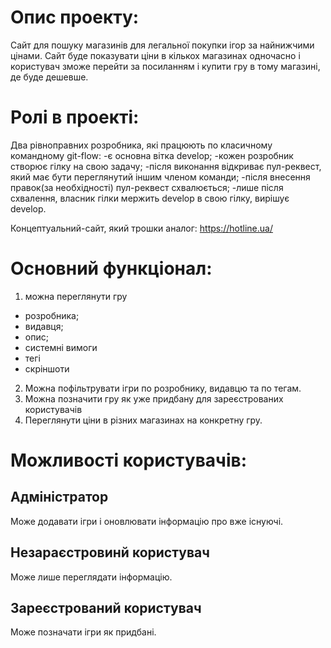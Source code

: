 # Опис проекту:

Сайт для пошуку магазинів для легальної покупки ігор за найнижчими цінами. Сайт буде показувати ціни в кількох магазинах одночасно і користувач зможе перейти за посиланням і купити гру в тому магазині, де буде дешевше.

# Ролі в проекті:

Два рівноправних розробника, які працюють по класичному командному git-flow:
-є основна вітка develop;
-кожен розробник створює гілку на свою задачу;
-після виконання відкриває пул-реквест, який має бути переглянутий іншим членом команди;
-після внесення правок(за необхідності) пул-реквест схвалюється;
-лише після схвалення, власник гілки мержить develop в свою гілку, вирішує develop.

Концептуальний-сайт, який трошки аналог:
https://hotline.ua/

# Основний функціонал:

1. можна переглянути гру
- розробника;
- видавця;
- опис;
- системні вимоги
- тегі
- скріншоти
2. Можна пофільтрувати ігри по розробнику, видавцю та по тегам.
3. Можна позначити гру як уже придбану для зареєстрованих користувачів
4. Переглянути ціни в різних магазинах на конкретну гру.

# Можливості користувачів:

## Адміністратор
Може додавати ігри і оновлювати інформацію про вже існуючі.
## Незараєстровинй користувач
Може лише переглядати інформацію.
## Зареєстрований користувач
Може позначати ігри як придбані.
